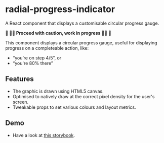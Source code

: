 # radial-progress-indicator

A React component that displays a customisable circular progress gauge.

**🚧 👩‍💻 Proceed with caution, work in progress 👨‍💻 🚧**

This component displays a circular progress gauge, useful for displaying progress on a completeable action, like:

* “you’re on step 4/5”, or 
* “you're 80% there”

## Features

* The graphic is drawn using HTML5 canvas.
* Optimised to natively draw at the correct pixel density for the user's screen.
* Tweakable props to set various colours and layout metrics.

## Demo

* Have a look at [this storybook](https://twisty.github.io/radial-progress-indicator/).
